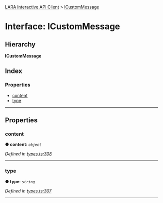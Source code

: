 [LARA Interactive API Client](../README.md) > [ICustomMessage](../interfaces/icustommessage.md)

# Interface: ICustomMessage

## Hierarchy

**ICustomMessage**

## Index

### Properties

* [content](icustommessage.md#content)
* [type](icustommessage.md#type)

---

## Properties

<a id="content"></a>

###  content

**● content**: *`object`*

*Defined in [types.ts:308](../../../lara-typescript/src/interactive-api-client/types.ts#L308)*

___
<a id="type"></a>

###  type

**● type**: *`string`*

*Defined in [types.ts:307](../../../lara-typescript/src/interactive-api-client/types.ts#L307)*

___

